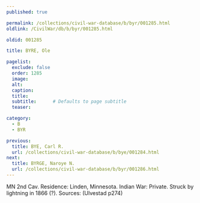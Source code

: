 ```yaml
---
published: true

permalink: /collections/civil-war-database/b/byr/001285.html
oldlink: /CivilWar/db/b/byr/001285.html

oldid: 001285

title: BYRE, Ole

pagelist:
  exclude: false
  order: 1285
  image: 
  alt:
  caption:
  title:
  subtitle:      # Defaults to page subtitle
  teaser:

category: 
  - B 
  - BYR

previous:
  title: BYE, Carl R.
  url: /collections/civil-war-database/b/bye/001284.html  
next:
  title: BYRGE, Naroye N.
  url: /collections/civil-war-database/b/byr/001286.html   
---
```

MN 2nd Cav. Residence: Linden, Minnesota. Indian War: Private. Struck by lightning in 1866 (?). Sources: (Ulvestad p274)